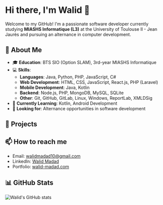 # Hi there, I'm Walid 👋

Welcome to my GitHub! I'm a passionate software developer currently studying **MIASHS Informatique (L3)** at the University of Toulouse II - Jean Jaurès and pursuing an alternance in computer development.

## 🚀 About Me

- 🎓 **Education**: BTS SIO (Option SLAM), 3rd-year MIASHS Informatique
- 💻 **Skills**:
  - **Languages**: Java, Python, PHP, JavaScript, C#
  - **Web Development**: HTML, CSS, JavaScript, React.js, PHP (Laravel)
  - **Mobile Development**: Java, Kotlin
  - **Backend**: Node.js, PHP, MongoDB, MySQL, SQLite
  - **Other**: Git, GitHub, GitLab, Linux, Windows, ReportLab, XMLDSig
- 🌱 **Currently Learning**: Kotlin, Android Development
- 👷 **Looking for**: Alternance opportunities in software development

## 🔧 Projects


## 📫 How to reach me

- Email: walidmadad10@gmail.com
- LinkedIn: [Walid Madad](https://www.linkedin.com/in/walid-madad)
- Portfolio: [walid-madad.com](https://walid-madad.com)

## 📊 GitHub Stats

![Walid's GitHub stats](https://github-readme-stats.vercel.app/api?username=walidmadad10&show_icons=true&theme=radical)
